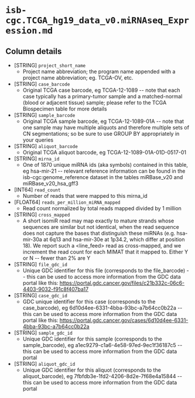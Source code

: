 # `isb-cgc.TCGA_hg19_data_v0.miRNAseq_Expression.md`

## Column details

* [STRING]    `project_short_name`
  - Project name abbreviation; the program name appended with a project name abbreviation; eg. TCGA-OV, etc.
* [STRING]    `case_barcode`
  - Original TCGA case barcode, eg TCGA-12-1089  --  note that each case typically has a primary-tumor sample and a matched-normal (blood or adjacent tissue) sample; please refer to the TCGA Biospecimen table for more details
* [STRING]    `sample_barcode`
  - Original TCGA sample barcode, eg TCGA-12-1089-01A  --  note that one sample may have multiple aliquots and therefore multiple sets of CN segmentations; so be sure to use GROUP BY appropriately in your queries
* [STRING]    `aliquot_barcode`
  - Original TCGA aliquot barcode, eg TCGA-12-1089-01A-01D-0517-01
* [STRING]    `mirna_id`
  - One of 1870 unique miRNA ids (aka symbols) contained in this table, eg hsa-mir-21  --  relevant reference information can be found in the isb-cgc:genome_reference dataset in the tables miRBase_v20 and miRBase_v20_hsa_gff3
* [INT64]    `read_count`
  - Number of reads that were mapped to this mirna_id
* [FLOAT64]    `reads_per_million_miRNA_mapped`
  - Read count normalized by total reads mapped divided by 1 million
* [STRING]    `cross_mapped`
  - A short isomiR read may map exactly to mature strands whose sequences are similar but not identical, when the read sequence does not capture the bases that distinguish these miRNAs (e.g. hsa-mir-30a at 6q13 and hsa-mir-30e at 1p34.2, which differ at position 18). We report such a <line_feed> read as cross-mapped, and we increment the read count for each MIMAT that it mapped to. Either Y or N -- fewer than 2% are Y
* [STRING]    `file_gdc_id`
  - Unique GDC identifier for this file (corresponds to the file_barcode)  --  this can be used to access more information from the GDC data portal like this: https://portal.gdc.cancer.gov/files/c21b332c-06c6-4403-9032-f91c8f407ba17
* [STRING]    `case_gdc_id`
  - GDC unique identifier for this case (corresponds to the case_barcode), eg 6d10d4ee-6331-4bba-93bc-a7b64cc0b22a  --  this can be used to access more information from the GDC data portal like this:   https://portal.gdc.cancer.gov/cases/6d10d4ee-6331-4bba-93bc-a7b64cc0b22a
* [STRING]    `sample_gdc_id`
  - Unique GDC identifier for this sample (corresponds to the sample_barcode), eg a1ec9279-c1a6-4e58-97ed-9ec1f36187c5  --  this can be used to access more information from the GDC data portal
* [STRING]    `aliquot_gdc_id`
  - Unique GDC identifier for this aliquot (corresponds to the aliquot_barcode), eg 7fbfdb3e-1fd2-4206-8d2e-7f68e4a15844  --  this can be used to access more information from the GDC data portal


